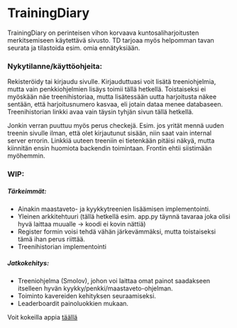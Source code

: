 # TrainingDiary

TrainingDiary on perinteisen vihon korvaava kuntosaliharjoitusten merkitsemiseen käytettävä sivusto.
TD tarjoaa myös helpomman tavan seurata ja tilastoida esim. omia ennätyksiään. 

### Nykytilanne/käyttöohjeita:

Rekisteröidy tai kirjaudu sivulle. Kirjauduttuasi voit lisätä treeniohjelmia, mutta vain penkkiohjelmien lisäys toimii tällä hetkellä. Toistaiseksi ei myöskään näe treenihistoriaa, mutta lisätessään uutta harjoitusta näkee sentään, että harjoitusnumero kasvaa, eli jotain dataa menee databaseen. Treenihistorian linkki avaa vain täysin tyhjän sivun tällä hetkellä.

Jonkin verran puuttuu myös perus checkejä. Esim. jos yrität mennä uuden treenin sivulle ilman, että olet kirjautunut sisään, niin saat vain internal server errorin. Linkkiä uuteen treeniin ei tietenkään pitäisi näkyä, mutta kiinnitän ensin huomiota backendin toimintaan. Frontin ehtii siistimään myöhemmin.

### WIP:

##### Tärkeimmät:

- Ainakin maastaveto- ja kyykkytreenien lisäämisen implementointi.
- Yleinen arkkitehtuuri (tällä hetkellä esim. app.py täynnä tavaraa joka olisi hyvä laittaa muualle -> koodi ei kovin nättiä)
- Register formin voisi tehdä vähän järkevämmäksi, mutta toistaiseksi tämä ihan perus riittää.
- Treenihistorian implementointi

##### Jatkokehitys:

- Treeniohjelma (Smolov), johon voi laittaa omat painot saadakseen itselleen hyvän kyykky/penkki/maastaveto-ohjelman.
- Toiminto kavereiden kehityksen seuraamiseksi.
- Leaderboardit painoluokkien mukaan.

Voit kokeilla appia [täällä](https://tsoha-trainingdiary.herokuapp.com/)
